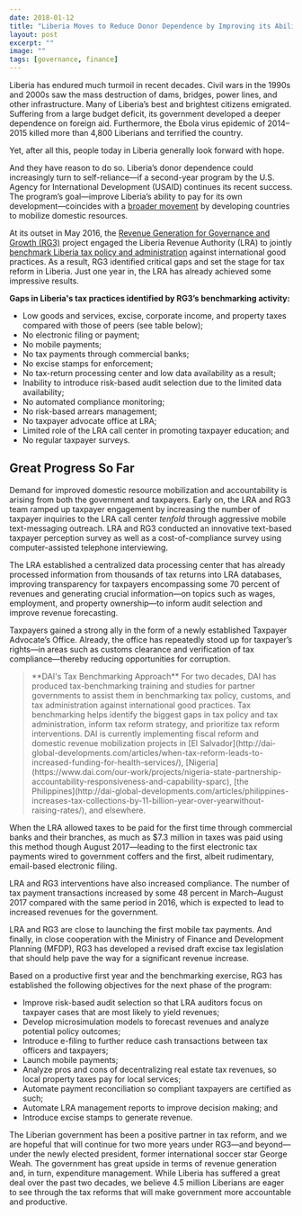 ```yaml
---
date: 2018-01-12
title: "Liberia Moves to Reduce Donor Dependence by Improving its Ability to Invest in Itself"
layout: post
excerpt: ""
image: ""
tags: [governance, finance]
---
```

<p>Liberia has endured much turmoil in recent decades. Civil wars in the 1990s and 2000s saw the mass destruction of dams, bridges, power lines, and other infrastructure. Many of Liberia’s best and brightest citizens emigrated. Suffering from a large budget deficit, its government developed a deeper dependence on foreign aid. Furthermore, the Ebola virus epidemic of 2014–2015 killed more than 4,800 Liberians and terrified the country.</p><p>Yet, after all this, people today in Liberia generally look forward with hope.</p><p>And they have reason to do so. Liberia’s donor dependence could increasingly turn to self-reliance—if a second-year program by the U.S. Agency for International Development (USAID) continues its recent success. The program’s goal—improve Liberia’s ability to pay for its own development—coincides with a <a href="http://dai-global-developments.com/articles/long-term-fiscal-reform-takes-root-in-el-salvador-and-elsewhere/">broader movement</a> by developing countries to mobilize domestic resources.</p><p>At its outset in May 2016, the <a href="https://www.dai.com/our-work/projects/liberia-revenue-generation-governance-and-growth-rg3">Revenue Generation for Governance and Growth (RG3)</a> project engaged the Liberia Revenue Authority (LRA) to jointly <a href="https://www.dai.com/uploads/BENCHMARKING THE TAX SYSTEM IN LIBERIA.pdf">benchmark Liberia tax policy and administration</a> against international good practices. As a result, RG3 identified critical gaps and set the stage for tax reform in Liberia. Just one year in, the LRA has already achieved some impressive results.</p><p><strong>Gaps in Liberia's tax practices identified by RG3’s benchmarking activity:</strong></p><ul><li>Low goods and services, excise, corporate income, and property taxes compared with those of peers (see table below);</li><li>No electronic filing or payment;</li><li>No mobile payments;</li><li>No tax payments through commercial banks;</li><li>No excise stamps for enforcement;</li><li>No tax-return processing center and low data availability as a result;</li><li>Inability to introduce risk-based audit selection due to the limited data availability;</li><li>No automated compliance monitoring;</li><li>No risk-based arrears management;</li><li>No taxpayer advocate office at LRA;</li><li>Limited role of the LRA call center in promoting taxpayer education; and</li><li>No regular taxpayer surveys.</li></ul><h2 id="great-progress-so-far">Great Progress So Far</h2><p>Demand for improved domestic resource mobilization and accountability is arising from both the government and taxpayers. Early on, the LRA and RG3 team ramped up taxpayer engagement by increasing the number of taxpayer inquiries to the LRA call center <em>tenfold</em> through aggressive mobile text-messaging outreach. LRA and RG3 conducted an innovative text-based taxpayer perception survey as well as a cost-of-compliance survey using computer-assisted telephone interviewing.</p><p>The LRA established a centralized data processing center that has already processed information from thousands of tax returns into LRA databases, improving transparency for taxpayers encompassing some 70 percent of revenues and generating crucial information—on topics such as wages, employment, and property ownership—to inform audit selection and improve revenue forecasting.</p><p>Taxpayers gained a strong ally in the form of a newly established Taxpayer Advocate’s Office. Already, the office has repeatedly stood up for taxpayer’s rights—in areas such as customs clearance and verification of tax compliance—thereby reducing opportunities for corruption.</p><blockquote class="kg-blockquote-alt">**DAI's Tax Benchmarking Approach** For two decades, DAI has produced tax-benchmarking training and studies for partner governments to assist them in benchmarking tax policy, customs, and tax administration against international good practices. Tax benchmarking helps identify the biggest gaps in tax policy and tax administration, inform tax reform strategy, and prioritize tax reform interventions. DAI is currently implementing fiscal reform and domestic revenue mobilization projects in [El Salvador](http://dai-global-developments.com/articles/when-tax-reform-leads-to-increased-funding-for-health-services/), [Nigeria](https://www.dai.com/our-work/projects/nigeria-state-partnership-accountability-responsiveness-and-capability-sparc), [the Philippines](http://dai-global-developments.com/articles/philippines-increases-tax-collections-by-11-billion-year-over-yearwithout-raising-rates/), and elsewhere.</blockquote><p>When the LRA allowed taxes to be paid for the first time through commercial banks and their branches, as much as $7.3 million in taxes was paid using this method though August 2017—leading to the first electronic tax payments wired to government coffers and the first, albeit rudimentary, email-based electronic filing.</p><p>LRA and RG3 interventions have also increased compliance. The number of tax payment transactions increased by some 48 percent in March–August 2017 compared with the same period in 2016, which is expected to lead to increased revenues for the government.</p><p>LRA and RG3 are close to launching the first mobile tax payments. And finally, in close cooperation with the Ministry of Finance and Development Planning (MFDP), RG3 has developed a revised draft excise tax legislation that should help pave the way for a significant revenue increase.</p><p>Based on a productive first year and the benchmarking exercise, RG3 has established the following objectives for the next phase of the program:</p><ul><li>Improve risk-based audit selection so that LRA auditors focus on taxpayer cases that are most likely to yield revenues;</li><li>Develop microsimulation models to forecast revenues and analyze potential policy outcomes;</li><li>Introduce e-filing to further reduce cash transactions between tax officers and taxpayers;</li><li>Launch mobile payments;</li><li>Analyze pros and cons of decentralizing real estate tax revenues, so local property taxes pay for local services;</li><li>Automate payment reconciliation so compliant taxpayers are certified as such;</li><li>Automate LRA management reports to improve decision making; and</li><li>Introduce excise stamps to generate revenue.</li></ul><p>The Liberian government has been a positive partner in tax reform, and we are hopeful that will continue for two more years under RG3—and beyond—under the newly elected president, former international soccer star George Weah. The government has great upside in terms of revenue generation and, in turn, expenditure management. While Liberia has suffered a great deal over the past two decades, we believe 4.5 million Liberians are eager to see through the tax reforms that will make government more accountable and productive.</p>
  
